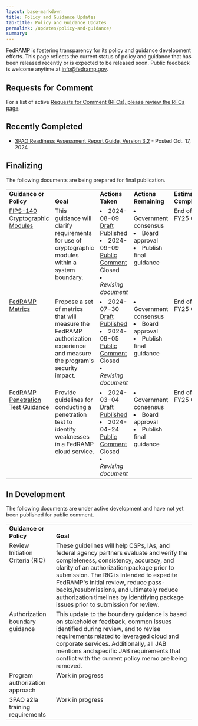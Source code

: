 ```yaml
---
layout: base-markdown
title: Policy and Guidance Updates
tab-title: Policy and Guidance Updates
permalink: /updates/policy-and-guidance/
summary:
---
```


FedRAMP is fostering transparency for its policy and guidance development
efforts. This page reflects the current status of policy and guidance that has
been released recently or is expected to be released soon. Public feedback is
welcome anytime at info@fedramp.gov.

## Requests for Comment

For a list of active
[Requests for Comment (RFCs), please review the RFCs page](../rfcs).

## Recently Completed

- [3PAO Readiness Assessment Report Guide, Version 3.2](https://www.fedramp.gov/assets/resources/documents/3PAO_Readiness_Assessment_Report_Guide.pdf) -
  Posted Oct. 17, 2024

## Finalizing

The following documents are being prepared for final publication.

<table>
  <tr valign=bottom>
    <td><b>Guidance or Policy</b></td>
    <td><b>Goal</b></td>
    <td><b>Actions Taken</b></td>
    <td><b>Actions Remaining</b></td>
    <td><b>Estimated Completion</b></td>
  </tr>
  <tr valign=top>
    <td><a href="/updates/docs/cryptographic-module">FIPS-140 Cryptographic Modules</a></td>
    <td>This guidance will clarify requirements for use of cryptographic modules within a system boundary.</td>
    <td>
      <li>2024-08-09 <a href="/2024-08-09-strengthening-the-use-of-cryptography-to-secure-federal-cloud-systems/">Draft Published</a></li>
      <li>2024-09-09 <a href="">Public Comment</a> Closed</li>
      <li><em>Revising document</em></li>
    </td>
    <td>
      <li>Government consensus</li>
      <li>Board approval</li>
      <li>Publish final guidance</li>
    </td>
    <td>End of FY25 Q2</td>
  </tr>
  <tr valign=top>
    <td><a href="https://publish.smartsheetgov.com/d242efc37a9d49b099de97e82913454e">FedRAMP Metrics</a></td>
    <td>Propose a set of metrics that will measure the FedRAMP authorization experience and measure the program's security impact.</td>
    <td>
      <li>2024-07-30 <a href="/2024-07-30-fedramps-metrics-for-public-comment/">Draft Published</a></li>
      <li>2024-09-05 <a href="https://app.smartsheetgov.com/b/publish?EQBCT=2d86a23838f2450b97ee4d38424418e3">Public Comment</a> Closed</li>
      <li><em>Revising document</em></li>
    </td>
    <td>
      <li>Government consensus</li>
      <li>Board approval</li>
      <li>Publish final guidance</li>
    </td>
    <td>End of FY25 Q3</td>
  </tr>
  <tr valign=top>
    <td><a href="/assets/resources/documents/CSP_Penetration_Test_Guidance_public_comment.pdf">FedRAMP Penetration Test Guidance</a></td>
    <td>Provide guidelines for conducting a penetration test to identify weaknesses in a FedRAMP cloud service.</td>
    <td>
      <li>2024-03-04 <a href="/2024-03-04-penetration-test-guidance-public-comment-period/">Draft Published</a></li>
      <li>2024-04-24 <a href="https://app.smartsheetgov.com/b/publish?EQBCT=a6d4817ee88a49dd97d1c21e3d5aeafa">Public Comment</a> Closed</li>
      <li><em>Revising document</em></li>
    </td>
    <td>
      <li>Government consensus</li>
      <li>Board approval</li>
      <li>Publish final guidance</li>
    </td>
    <td>End of FY25 Q3</td>
  </tr>
</table>

## In Development

The following documents are under active development and have not yet been
published for public comment.

<table>
  <tr valign=bottom>
    <td><b>Guidance or Policy</b></td>
    <td><b>Goal</b></td>
  </tr>
  <tr valign=top>
    <td>Review Initiation Criteria (RIC)</td>
    <td>These guidelines will help CSPs, IAs, and federal agency partners evaluate and verify the completeness, consistency, accuracy, and clarity of an authorization package prior to submission.  The RIC is intended to expedite FedRAMP's initial review, reduce pass-backs/resubmissions, and ultimately reduce authorization timelines by identifying package issues prior to submission for review.</td>
  </tr>
  <tr valign=top>
    <td>Authorization boundary guidance</td>
    <td>This update to the boundary guidance is based on stakeholder feedback, common issues identified during review, and to revise requirements related to leveraged cloud and corporate services. Additionally, all JAB mentions and specific JAB requirements that conflict with the current policy memo are being removed.</td>
  </tr>
  <tr valign=top>
    <td>Program authorization approach</td>
    <td>Work in progress</td>
  </tr>
  <tr valign=top>
    <td>3PAO a2la training requirements</td>
    <td>Work in progress</td>
  </tr>
</table>
